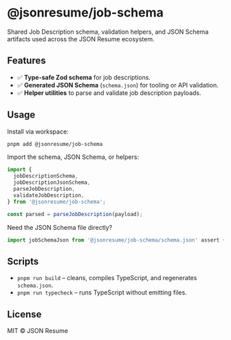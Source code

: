 # @jsonresume/job-schema

Shared Job Description schema, validation helpers, and JSON Schema artifacts used across the JSON Resume ecosystem.

## Features

- ✅ **Type-safe Zod schema** for job descriptions.
- ✅ **Generated JSON Schema** (`schema.json`) for tooling or API validation.
- ✅ **Helper utilities** to parse and validate job description payloads.

## Usage

Install via workspace:

```bash
pnpm add @jsonresume/job-schema
```

Import the schema, JSON Schema, or helpers:

```ts
import {
  jobDescriptionSchema,
  jobDescriptionJsonSchema,
  parseJobDescription,
  validateJobDescription,
} from '@jsonresume/job-schema';

const parsed = parseJobDescription(payload);
```

Need the JSON Schema file directly?

```ts
import jobSchemaJson from '@jsonresume/job-schema/schema.json' assert { type: 'json' };
```

## Scripts

- `pnpm run build` – cleans, compiles TypeScript, and regenerates `schema.json`.
- `pnpm run typecheck` – runs TypeScript without emitting files.

## License

MIT © JSON Resume
